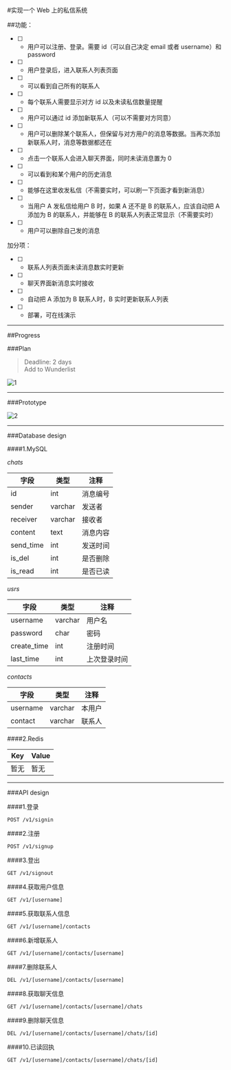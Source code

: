 #实现一个 Web 上的私信系统  

##功能：  

- [ ] * 用户可以注册、登录。需要 id（可以自己决定 email 或者 username）和 password  
- [ ] * 用户登录后，进入联系人列表页面  
- [ ] - 可以看到自己所有的联系人  
- [ ] - 每个联系人需要显示对方 id 以及未读私信数量提醒  
- [ ] - 用户可以通过 id 添加新联系人（可以不需要对方同意）  
- [ ] - 用户可以删除某个联系人，但保留与对方用户的消息等数据。当再次添加新联系人时，消息等数据都还在  
- [ ] * 点击一个联系人会进入聊天界面，同时未读消息置为 0  
- [ ] - 可以看到和某个用户的历史消息  
- [ ] - 能够在这里收发私信（不需要实时，可以刷一下页面才看到新消息）  
- [ ] - 当用户 A 发私信给用户 B 时，如果 A 还不是 B 的联系人，应该自动把 A 添加为 B 的联系人，并能够在 B 的联系人列表正常显示（不需要实时）  
- [ ] - 用户可以删除自己发的消息  

加分项：  

- [ ] * 联系人列表页面未读消息数实时更新  
- [ ] * 聊天界面新消息实时接收  
- [ ] * 自动把 A 添加为 B 联系人时，B 实时更新联系人列表  
- [ ] * 部署，可在线演示  

---

##Progress  

###Plan  
>Deadline: 2 days  
>Add to Wunderlist  

![1](http://ww1.sinaimg.cn/large/9f47c048gy1fdlms5yaoqj21kw0zk7wh)

---

###Prototype  

![2](http://ww1.sinaimg.cn/large/9f47c048gy1fdlnu5ebs0j21kw16oakv)

---

###Database design  

####1.MySQL  

*chats*

|字段|类型|注释|
|----|----|----|
|id|int|消息编号|
|sender|varchar|发送者|
|receiver|varchar|接收者|
|content|text|消息内容|
|send_time|int|发送时间|
|is_del|int|是否删除|
|is_read|int|是否已读|

*usrs*

|字段|类型|注释|
|----|----|----|
|username|varchar|用户名|
|password|char|密码|
|create_time|int|注册时间|
|last_time|int|上次登录时间

*contacts*

|字段|类型|注释|
|----|----|----|
|username|varchar|本用户|
|contact|varchar|联系人|

####2.Redis

|Key|Value|
|----|----|
|暂无|暂无|

---

###API design  

####1.登录
```
POST /v1/signin
```  

####2.注册  
```
POST /v1/signup
```

####3.登出
```
GET /v1/signout
```

####4.获取用户信息  
```
GET /v1/[username]
```

####5.获取联系人信息
```
GET /v1/[username]/contacts
```

####6.新增联系人
```
GET /v1/[username]/contacts/[username]
```

####7.删除联系人
```
DEL /v1/[username]/contacts/[username]  
```

####8.获取聊天信息  
```
GET /v1/[username]/contacts/[username]/chats
```

####9.删除聊天信息
```
DEL /v1/[username]/contacts/[username]/chats/[id]
```

####10.已读回执
```
GET /v1/[username]/contacts/[username]/chats/[id]
```
